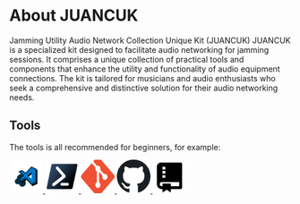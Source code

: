 # About JUANCUK
Jamming Utility Audio Network Collection Unique Kit (JUANCUK)
JUANCUK is a specialized kit designed to facilitate audio networking for jamming sessions. It comprises a unique collection of practical tools and components that enhance the utility and functionality of audio equipment connections. The kit is tailored for musicians and audio enthusiasts who seek a comprehensive and distinctive solution for their audio networking needs.

## Tools
The tools is all recommended for beginners, for example:

<a href="https://code.visualstudio.com/download">
<img title="Visual Studio Code" src="Images/download.png" alt="VScode logo" style="width:60px;height:60px;">
</a>

<a href="https://learn.microsoft.com/en-us/powershell/scripting/install/installing-powershell-on-windows?view=powershell-7.4">
<img title="Windows Powershell" src="Images/download.jpeg" alt="Powershell logo" style="width:60px;height:60px;">
</a>

<a href="https://www.git-scm.com/downloads">
<img title="Git" src="Images/download (1).png" alt="Git logo" style="width:60px;height:60px;">
</a>

<a href="https://github.com/">
<img title="Github" src="Images/download (2).png" alt="Github logo" style="width:60px;height:60px;">
</a>

<a href="https://github.com/Erradzan/Bismillah-Project.git">
<img title="Github Repo" src="Images/download (3).png" alt="Github Repo logo" style="width:60px;height:60px;">
</a>